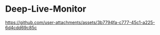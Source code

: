# Deep-Live-Monitor


https://github.com/user-attachments/assets/3b7794fa-c777-45c1-a225-6d4cdd69c85c

